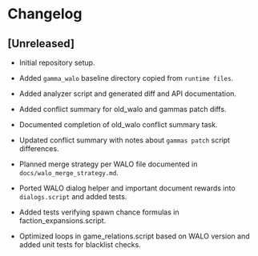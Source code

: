 # Changelog

## [Unreleased]
 - Initial repository setup.
 - Added `gamma_walo` baseline directory copied from `runtime files`.


- Added analyzer script and generated diff and API documentation.

- Added conflict summary for old_walo and gammas patch diffs.
- Documented completion of old_walo conflict summary task.
- Updated conflict summary with notes about `gammas patch` script differences.
- Planned merge strategy per WALO file documented in `docs/walo_merge_strategy.md`.
- Ported WALO dialog helper and important document rewards into `dialogs.script` and added tests.
- Added tests verifying spawn chance formulas in faction_expansions.script.
- Optimized loops in game_relations.script based on WALO version and added unit tests for blacklist checks.
